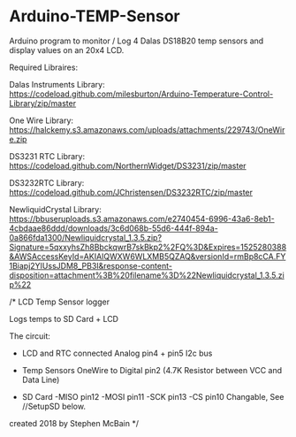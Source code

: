 # Arduino-TEMP-Sensor
Arduino program to monitor / Log 4 Dalas DS18B20 temp sensors and display values on an 20x4 LCD.

Required Libraires:

Dalas Instruments Library:
https://codeload.github.com/milesburton/Arduino-Temperature-Control-Library/zip/master

One Wire Library:
https://halckemy.s3.amazonaws.com/uploads/attachments/229743/OneWire.zip

DS3231 RTC Library:
https://codeload.github.com/NorthernWidget/DS3231/zip/master

DS3232RTC Library:
https://codeload.github.com/JChristensen/DS3232RTC/zip/master

NewliquidCrystal Library:
https://bbuseruploads.s3.amazonaws.com/e2740454-6996-43a6-8eb1-4cbdaae86ddd/downloads/3c6d068b-55d6-444f-894a-0a866fda1300/Newliquidcrystal_1.3.5.zip?Signature=5qxxyhsZh8BbckqwrB7skBkp2%2FQ%3D&Expires=1525280388&AWSAccessKeyId=AKIAIQWXW6WLXMB5QZAQ&versionId=rmBp8cCA.FY1Biapj2YIUssJDM8_PB3I&response-content-disposition=attachment%3B%20filename%3D%22Newliquidcrystal_1.3.5.zip%22

/*
  LCD Temp Sensor logger

  Logs temps to SD Card + LCD

  The circuit:
  - LCD and RTC connected Analog pin4 + pin5 I2c bus
  - Temp Sensors OneWire to Digital pin2 (4.7K Resistor between VCC and Data Line)
  
  - SD Card   -MISO pin12
              -MOSI pin11
              -SCK pin13
              -CS pin10 Changable, See //SetupSD below.

  created 2018
  by Stephen McBain
  */
